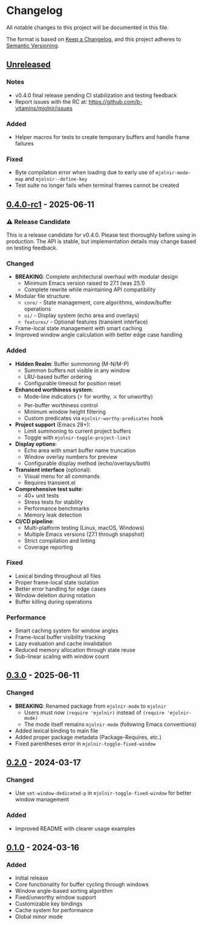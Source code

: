 # Changelog
All notable changes to this project will be documented in this file.

The format is based on [Keep a Changelog](https://keepachangelog.com/en/1.0.0/),
and this project adheres to [Semantic Versioning](https://semver.org/spec/v2.0.0.html).

## [Unreleased]
### Notes
- v0.4.0 final release pending CI stabilization and testing feedback
- Report issues with the RC at: https://github.com/b-vitamins/mjolnir/issues
### Added
- Helper macros for tests to create temporary buffers and handle frame failures
### Fixed
- Byte compilation error when loading due to early use of `mjolnir-mode-map`
  and `mjolnir--define-key`
- Test suite no longer fails when terminal frames cannot be created

## [0.4.0-rc1] - 2025-06-11
### ⚠️ Release Candidate
This is a release candidate for v0.4.0. Please test thoroughly before using in production.
The API is stable, but implementation details may change based on testing feedback.

### Changed
- **BREAKING**: Complete architectural overhaul with modular design
  - Minimum Emacs version raised to 27.1 (was 25.1)
  - Complete rewrite while maintaining API compatibility
- Modular file structure:
  - `core/` - State management, core algorithms, window/buffer operations
  - `ui/` - Display system (echo area and overlays)
  - `features/` - Optional features (transient interface)
- Frame-local state management with smart caching
- Improved window angle calculation with better edge case handling

### Added
- **Hidden Realm**: Buffer summoning (M-N/M-P)
  - Summon buffers not visible in any window
  - LRU-based buffer ordering
  - Configurable timeout for position reset
- **Enhanced worthiness system**:
  - Mode-line indicators (⚡ for worthy, ⚔ for unworthy)
  - Per-buffer worthiness control
  - Minimum window height filtering
  - Custom predicates via `mjolnir-worthy-predicates` hook
- **Project support** (Emacs 28+):
  - Limit summoning to current project buffers
  - Toggle with `mjolnir-toggle-project-limit`
- **Display options**:
  - Echo area with smart buffer name truncation
  - Window overlay numbers for preview
  - Configurable display method (echo/overlays/both)
- **Transient interface** (optional):
  - Visual menu for all commands
  - Requires transient.el
- **Comprehensive test suite**:
  - 40+ unit tests
  - Stress tests for stability
  - Performance benchmarks
  - Memory leak detection
- **CI/CD pipeline**:
  - Multi-platform testing (Linux, macOS, Windows)
  - Multiple Emacs versions (27.1 through snapshot)
  - Strict compilation and linting
  - Coverage reporting

### Fixed
- Lexical binding throughout all files
- Proper frame-local state isolation
- Better error handling for edge cases
- Window deletion during rotation
- Buffer killing during operations

### Performance
- Smart caching system for window angles
- Frame-local buffer visibility tracking
- Lazy evaluation and cache invalidation
- Reduced memory allocation through state reuse
- Sub-linear scaling with window count

## [0.3.0] - 2025-06-11
### Changed
- **BREAKING**: Renamed package from `mjolnir-mode` to `mjolnir`
  - Users must now `(require 'mjolnir)` instead of `(require 'mjolnir-mode)`
  - The mode itself remains `mjolnir-mode` (following Emacs conventions)
- Added lexical binding to main file
- Added proper package metadata (Package-Requires, etc.)
- Fixed parentheses error in `mjolnir-toggle-fixed-window`

## [0.2.0] - 2024-03-17
### Changed
- Use `set-window-dedicated-p` in `mjolnir-toggle-fixed-window` for better window management

### Added
- Improved README with clearer usage examples

## [0.1.0] - 2024-03-16
### Added
- Initial release
- Core functionality for buffer cycling through windows
- Window angle-based sorting algorithm
- Fixed/unworthy window support
- Customizable key bindings
- Cache system for performance
- Global minor mode

[Unreleased]: https://github.com/b-vitamins/mjolnir/compare/v0.4.0-rc1...HEAD
[0.4.0-rc1]: https://github.com/b-vitamins/mjolnir/compare/v0.3.0...v0.4.0-rc1
[0.3.0]: https://github.com/b-vitamins/mjolnir/compare/v0.2.0...v0.3.0
[0.2.0]: https://github.com/b-vitamins/mjolnir/compare/v0.1.0...v0.2.0
[0.1.0]: https://github.com/b-vitamins/mjolnir/releases/tag/v0.1.0
